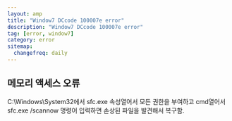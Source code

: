 ```yaml
---
layout: amp
title: "Window7 DCcode 100007e error"
description: "Window7 DCcode 100007e error"
tag: [error, window7]
category: error
sitemap:
  changefreq: daily
---
```

## 메모리 액세스 오류

C:\Windows\System32에서 sfc.exe 속성열어서 모든 권한을 부여하고
cmd열어서 sfc.exe /scannow 명령어 입력하면
손상된 파일을 발견해서 복구함.
